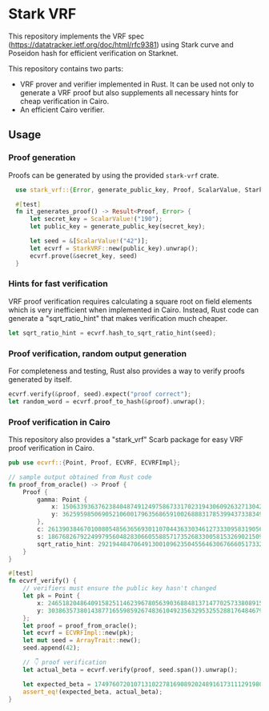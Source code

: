 # Stark VRF

This repository implements the VRF spec (https://datatracker.ietf.org/doc/html/rfc9381)
using Stark curve and Poseidon hash for efficient verification on Starknet.

This repository contains two parts:
* VRF prover and verifier implemented in Rust. It can be used not only to generate a VRF
  proof but also supplements all necessary hints for cheap verification in Cairo.
* An efficient Cairo verifier.

## Usage

### Proof generation

Proofs can be generated by using the provided `stark-vrf` crate.

```rust
  use stark_vrf::{Error, generate_public_key, Proof, ScalarValue, StarkVRF};

  #[test]
  fn it_generates_proof() -> Result<Proof, Error> {
      let secret_key = ScalarValue!("190");
      let public_key = generate_public_key(secret_key);

      let seed = &[ScalarValue!("42")];
      let ecvrf = StarkVRF::new(public_key).unwrap();
      ecvrf.prove(&secret_key, seed)
  }
```

### Hints for fast verification

VRF proof verification requires calculating a square root on field elements which is very
inefficient when implemented in Cairo. Instead, Rust code can generate a "sqrt_ratio_hint"
that makes verification much cheaper.

```rust
let sqrt_ratio_hint = ecvrf.hash_to_sqrt_ratio_hint(seed);
```

### Proof verification, random output generation

For completeness and testing, Rust also provides a way to verify proofs generated by itself.

```rust
ecvrf.verify(&proof, seed).expect("proof correct");
let random_word = ecvrf.proof_to_hash(&proof).unwrap();
```

### Proof verification in Cairo

This repository also provides a "stark_vrf" Scarb package for easy VRF proof verification in Cairo.

```rust
pub use ecvrf::{Point, Proof, ECVRF, ECVRFImpl};

// sample output obtained from Rust code
fn proof_from_oracle() -> Proof {
    Proof {
        gamma: Point {
            x: 1506339363762384048749124975867331702319430609263271304275332020910807468800,
            y: 36259598506905210600179635686591002688831785399437338349196739602416217657
        },
        c: 2613903846701008054856365693011070443633034612733309583190565217827378733393,
        s: 1867682679224997956048283066055885717352683300581532690215097247223135564277,
        sqrt_ratio_hint: 2921944847064913001096235045564630676660517332237551444115611698074403533689,
    }
}

#[test]
fn ecvrf_verify() {
    // verifiers must ensure the public key hasn't changed
    let pk = Point {
        x: 2465182048640915825114623967805639036884813714770257338089158027381626459289,
        y: 3038635738014387716559859267483610492356329532552881764846792983975787300333
    }; 
    let proof = proof_from_oracle();
    let ecvrf = ECVRFImpl::new(pk);
    let mut seed = ArrayTrait::new();
    seed.append(42);

    // 👇 proof verification
    let actual_beta = ecvrf.verify(proof, seed.span()).unwrap();

    let expected_beta = 1749760720107131022781690892024891617311129198096286233628341005792224087740;
    assert_eq!(expected_beta, actual_beta);
}
```
